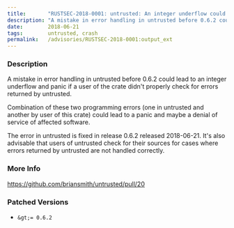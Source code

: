 ```yaml
---
title:       "RUSTSEC-2018-0001: untrusted: An integer underflow could lead to panic"
description: "A mistake in error handling in untrusted before 0.6.2 could lead to an integer underflow and panic if a user of the crate didnt properly check for errors returned by untrusted. Combination of these two programming errors one in untrusted and another by user of this crate could lead to a panic and maybe a denial of service of affected software. The error in untrusted is fixed in release 0.6.2 released 20180621. Its also advisable that users of untrusted check for their sources for cases where errors returned by untrusted are not handled correctly."
date:        2018-06-21
tags:        untrusted, crash
permalink:   /advisories/RUSTSEC-2018-0001:output_ext
---
```


### Description

A mistake in error handling in untrusted before 0.6.2 could lead to an integer
underflow and panic if a user of the crate didn't properly check for errors
returned by untrusted.

Combination of these two programming errors (one in untrusted and another by
user of this crate) could lead to a panic and maybe a denial of service of
affected software.

The error in untrusted is fixed in release 0.6.2 released 2018-06-21. It's also
advisable that users of untrusted check for their sources for cases where errors
returned by untrusted are not handled correctly.

### More Info

<https://github.com/briansmith/untrusted/pull/20>

### Patched Versions

- `&gt;= 0.6.2`

